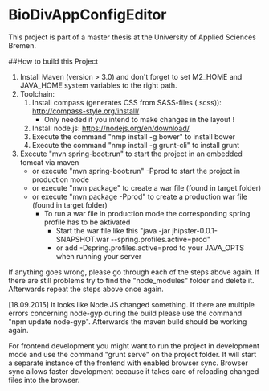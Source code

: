 # BioDivAppConfigEditor
This project is part of a master thesis at the University of Applied Sciences Bremen.

##How to build this Project

1. Install Maven (version > 3.0) and don't forget to set M2_HOME and JAVA_HOME system variables to the right  path.
2. Toolchain: 
   1. Install compass (generates CSS from SASS-files (.scss)): http://compass-style.org/install/
      * Only needed if you intend to make changes in the layout !
   2. Install node.js: https://nodejs.org/en/download/
   3. Execute the command "nmp install -g bower" to install bower  
   4. Execute the command "nmp install -g grunt-cli" to install grunt
3. Execute "mvn spring-boot:run" to start the project in an embedded tomcat via maven
   * or execute "mvn spring-boot:run" -Pprod to start the project in production mode 
   * or execute "mvn package" to create a war file (found in target folder) 
   * or execute "mvn package -Pprod" to create a production war file (found in target folder) 
      * To run a war file in production mode the corresponding spring profile has to be aktivated 
         * Start the war file like this "java -jar jhipster-0.0.1-SNAPSHOT.war --spring.profiles.active=prod"
         * or add -Dspring.profiles.active=prod to your JAVA_OPTS when running your server

If anything goes wrong, please go through each of the steps above again. If there are still problems try to find 
the "node_modules" folder and delete it. Afterwards repeat the steps above once again.

[18.09.2015] It looks like Node.JS changed something. If there are multiple errors concerning node-gyp during the build please use the command "npm update node-gyp". Afterwards the maven build should be working again.

For frontend development you might want to run the project in development mode and use the command "grunt serve" 
on the project folder. It will start a separate instance of the frontend with enabled browser sync. Browser sync 
allows faster development because it takes care of reloading changed files into the browser. 
